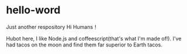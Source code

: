 # hello-word
Just another respository
Hi Humans！

Hubot here, I like Node.js and coffeescript(that's what I'm made of!).
I've had tacos on the moon and find them far superior to Earth tacos.
